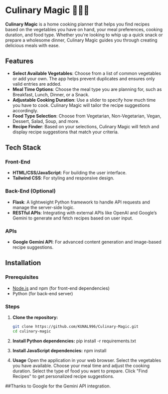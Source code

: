 # Culinary Magic 🧑‍🍳✨

**Culinary Magic** is a home cooking planner that helps you find recipes based on the vegetables you have on hand, your meal preferences, cooking duration, and food type. Whether you're looking to whip up a quick snack or prepare a wholesome dinner, Culinary Magic guides you through creating delicious meals with ease.

## Features

- **Select Available Vegetables**: Choose from a list of common vegetables or add your own. The app helps prevent duplicates and ensures only valid entries are added.
- **Meal Time Options**: Choose the meal type you are planning for, such as Breakfast, Lunch, Dinner, or a Snack.
- **Adjustable Cooking Duration**: Use a slider to specify how much time you have to cook. Culinary Magic will tailor the recipe suggestions accordingly.
- **Food Type Selection**: Choose from Vegetarian, Non-Vegetarian, Vegan, Dessert, Salad, Soup, and more.
- **Recipe Finder**: Based on your selections, Culinary Magic will fetch and display recipe suggestions that match your criteria.

## Tech Stack

### Front-End
- **HTML/CSS/JavaScript**: For building the user interface.
- **Tailwind CSS**: For styling and responsive design.

### Back-End (Optional)
- **Flask**: A lightweight Python framework to handle API requests and manage the server-side logic.
- **RESTful APIs**: Integrating with external APIs like OpenAI and Google’s Gemini to generate and fetch recipes based on user input.

### APIs
- **Google Gemini API**: For advanced content generation and image-based recipe suggestions.

## Installation

### Prerequisites

- [Node.js](https://nodejs.org/) and npm (for front-end dependencies)
- Python (for back-end server)

### Steps

1. **Clone the repository:**
   ```bash
   git clone https://github.com/KUNAL996/Culinary-Magic.git
   cd culinary-magic

2. **Install Python dependencies:**
    pip install -r requirements.txt

3. **Install JavaScript dependencies:**
    npm install

4. **Usage**
    Open the application in your web browser.
    Select the vegetables you have available.
    Choose your meal time and adjust the cooking duration.
    Select the type of food you want to prepare.
    Click "Find Recipes" to get personalized recipe suggestions.

##Thanks to Google for the Gemini API integration.

